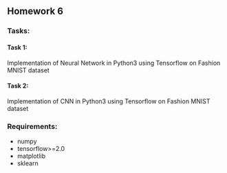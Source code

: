 ## Homework 6

### Tasks:

#### Task 1:
Implementation of Neural Network in Python3 using Tensorflow on Fashion MNIST dataset

#### Task 2:
Implementation of CNN in Python3 using Tensorflow on Fashion MNIST dataset

### Requirements:
* numpy
* tensorflow>=2.0
* matplotlib
* sklearn